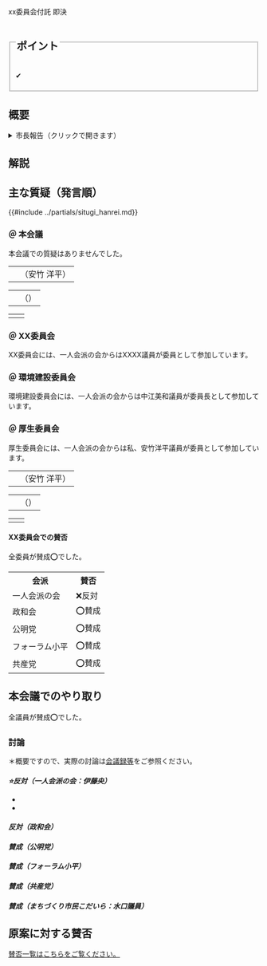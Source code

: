 <i class="fa fa-gavel" aria-hidden="true"></i> xx委員会付託 即決

<fieldset class="point">
  <legend>
    <h2 class="point"> ポイント </h2>
  </legend>
  <p class="point">✔ </p>
</fieldset>

<!--
<fieldset class="sanpi">
  <legend>
    <h2 class="sanpi">⭕️ 私（安竹洋平）の判断：賛成 </h2>
  </legend>
  <p class="sanpi NG">❌ </p>
  <p class="sanpi OK">⭕️ </p>
  <p class="sanpi NG">⚠️ </p>
</fieldset>
-->

## 概要

<details>
<summary>市長報告（クリックで開きます）</summary>

> 

</details>

## 解説


## 主な質疑（発言順）
{{#include ../partials/situgi_hanrei.md}}

### ＠ 本会議

本会議での質疑はありませんでした。

<table class="qanda"><tr><td><i class="fa fa-question-circle hitori yasutake" aria-label="安竹による質問"></i></td><td>
（安竹 洋平）
</td></tr></table>

<table class="qanda"><tr><td><i class="fa fa-question-circle hitori" aria-label="一人会派 その他議員による質問"></i></td><td>
（）
</td></tr></table>

<table class="qanda"><tr><td><i class="fa fa-question-circle-o" aria-label="その他議員による質問"></i></td><td>
</td></tr></table>

### ＠ XX委員会
XX委員会には、一人会派の会からはXXXX議員が委員として参加しています。

### ＠ 環境建設委員会
環境建設委員会には、一人会派の会からは中江美和議員が委員長として参加しています。

### ＠ 厚生委員会
厚生委員会には、一人会派の会からは私、安竹洋平議員が委員として参加しています。

<table class="qanda"><tr><td><i class="fa fa-question-circle hitori yasutake" aria-label="安竹による質問"></i></td><td>
（安竹 洋平）
</td></tr></table>

<table class="qanda"><tr><td><i class="fa fa-question-circle hitori" aria-label="一人会派 その他議員による質問"></i></td><td>
（）
</td></tr></table>

<table class="qanda"><tr><td><i class="fa fa-question-circle-o" aria-label="その他 議員による質問"></i></td><td>
</td></tr></table>


#### XX委員会での賛否

全委員が賛成⭕️でした。

<table class="simple">
<tr><th>会派</th><th>賛否</th></tr>
<tr><td>一人会派の会</td><td>❌反対</td></tr>
<tr><td>政和会</td><td>⭕賛成</td></tr>
<tr><td>公明党</td><td>⭕賛成</td></tr>
<tr><td>フォーラム小平</td><td>⭕賛成</td></tr>
<tr><td>共産党</td><td>⭕賛成</td></tr>
</table>

## 本会議でのやり取り
全議員が賛成⭕️でした。

### 討論
＊概要ですので、実際の討論は[会議録等](index.md/#会議録配布資料)をご参照ください。

<h5 style="margin-bottom:0"><span class="highlight">⭐反対（一人会派の会：伊藤央）</span></h5>

- 
- 


<h5 style="margin-bottom:0">反対（政和会）</h5>

<h5 style="margin-bottom:0">賛成（公明党）</h5>
<h5 style="margin-bottom:0">賛成（フォーラム小平）</h5>
<h5 style="margin-bottom:0">賛成（共産党）</h5>
<h5 style="margin-bottom:0">賛成（まちづくり市民こだいら：水口議員）</h5>


## 原案に対する賛否
[賛否一覧はこちらをご覧ください。](./index.md#賛否)